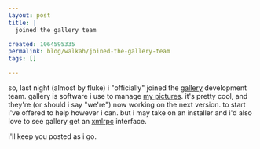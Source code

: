 ```yaml
--- 
layout: post
title: |
  joined the gallery team

created: 1064595335
permalink: blog/walkah/joined-the-gallery-team
tags: []

---
```

<p>so, last night (almost by fluke) i "officially" joined the <a href="http://gallery.sf.net/">gallery</a> development team. gallery is software i use to manage <a href="http://gallery.walkah.net/">my pictures</a>. it's pretty cool, and they're (or should i say "we're") now working on  the next version. to start i've offered to help however i can. but i may take on an installer and i'd also love to see gallery get an <a href="http://www.xmlrpc.com/">xmlrpc</a> interface.</p><p>

i'll keep you posted as i go.</p>
